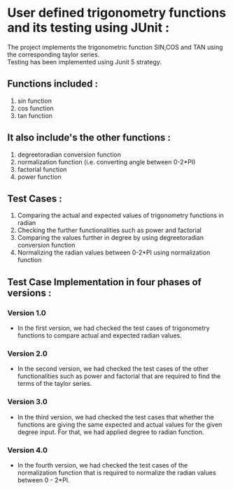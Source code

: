 <h1>User defined trigonometry functions and its testing using JUnit :</h1>

The project implements the trigonometric function SIN,COS and TAN using the corresponding taylor series.<br/>
Testing has been implemented using Junit 5 strategy.

<h2>Functions included :</h2> 

1)  sin function
2)  cos function
3)  tan function

<h2>It also include's the other functions :</h2> 

1)  degreetoradian conversion function
2)  normalization function (i.e. converting angle between 0-2*PI) 
3)  factorial function 
4)  power function

<h2>Test Cases :</h2>

1)  Comparing the actual and expected values of trigonometry functions in radian
2)  Checking the further functionalities such as power and factorial
3)  Comparing the values further in degree by using degreetoradian conversion function 
4)  Normalizing the radian values between 0-2*PI using normalization function

<h2>Test Case Implementation in four phases of versions :</h2>

<h3>Version 1.0</h3>

-   In the first version, we had checked the test cases of trigonometry functions to compare actual 
    and expected radian values. 

<h3>Version 2.0</h3>

-   In the second version, we had checked the test cases of the other functionalities such as power and factorial 
    that are required to find the terms of the taylor series.

<h3>Version 3.0</h3>

-   In the third version, we had checked the test cases that whether the functions are giving the same expected and 
    actual values for the given degree input. For that, we had applied degree to radian function.

<h3>Version 4.0</h3>

-   In the fourth version, we had checked the test cases of the normalization function that is required to normalize 
    the radian values between 0 - 2*PI.  
